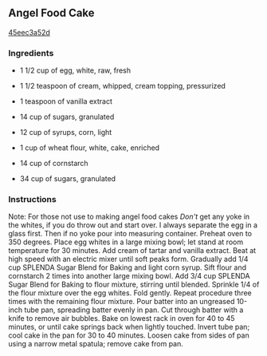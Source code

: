 ## Angel Food Cake

[45eec3a52d](http://www.food.com/recipe/angel-food-cake-126292)

### Ingredients

 - 1 1/2 cup of egg, white, raw, fresh

 - 1 1/2 teaspoon of cream, whipped, cream topping, pressurized

 - 1 teaspoon of vanilla extract

 - 14 cup of sugars, granulated

 - 12 cup of syrups, corn, light

 - 1 cup of wheat flour, white, cake, enriched

 - 14 cup of cornstarch

 - 34 cup of sugars, granulated

### Instructions

Note: For those not use to making angel food cakes *Don't* get any yoke in the whites, if you do throw out and start over. I always separate the egg in a glass first. Then if no yoke pour into measuring container. Preheat oven to 350 degrees. Place egg whites in a large mixing bowl; let stand at room temperature for 30 minutes. Add cream of tartar and vanilla extract. Beat at high speed with an electric mixer until soft peaks form. Gradually add 1/4 cup SPLENDA Sugar Blend for Baking and light corn syrup. Sift flour and cornstarch 2 times into another large mixing bowl. Add 3/4 cup SPLENDA Sugar Blend for Baking to flour mixture, stirring until blended. Sprinkle 1/4 of the flour mixture over the egg whites. Fold gently. Repeat procedure three times with the remaining flour mixture. Pour batter into an ungreased 10-inch tube pan, spreading batter evenly in pan. Cut through batter with a knife to remove air bubbles. Bake on lowest rack in oven for 40 to 45 minutes, or until cake springs back when lightly touched. Invert tube pan; cool cake in the pan for 30 to 40 minutes. Loosen cake from sides of pan using a narrow metal spatula; remove cake from pan.